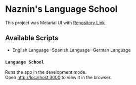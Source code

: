 # Naznin's Language School

This project was Metarial UI with [Repository Link](https://github.com/ProgrammingHeroWC4/review-website-Nure-Alam-sidddique)

## Available Scripts

- English Language
  -Spanish Language
  -German Language

### `Language School`

Runs the app in the development mode.\
Open [http://localhost:3000](http://localhost:3000) to view it in the browser.
